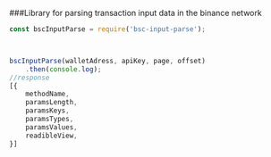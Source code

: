 ###Library for parsing transaction input data in the binance network
```javascript
const bscInputParse = require('bsc-input-parse');



bscInputParse(walletAdress, apiKey, page, offset)
    .then(console.log);
//response 
[{
    methodName,
    paramsLength,
    paramsKeys,
    paramsTypes,
    paramsValues,
    readibleView,
}]